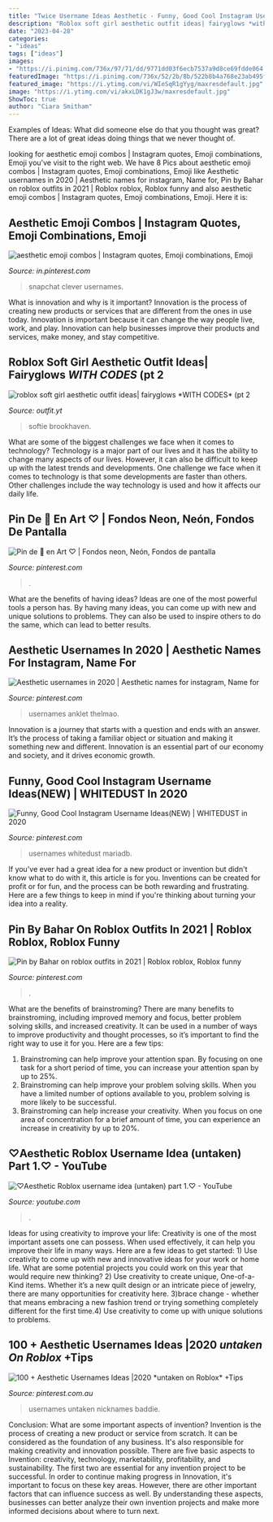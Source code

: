 ```yaml
---
title: "Twice Username Ideas Aesthetic - Funny, Good Cool Instagram Username Ideas(new)"
description: "Roblox soft girl aesthetic outfit ideas| fairyglows *with codes* (pt 2"
date: "2023-04-28"
categories:
- "ideas"
tags: ["ideas"]
images:
- "https://i.pinimg.com/736x/97/71/dd/9771dd03f6ecb7537a9d8ce69fdde064.jpg"
featuredImage: "https://i.pinimg.com/736x/52/2b/8b/522b8b4a768e23ab495f9ad15c07299a.jpg"
featured_image: "https://i.ytimg.com/vi/WIeSqR1gYyg/maxresdefault.jpg"
image: "https://i.ytimg.com/vi/akxLDK1gJ3w/maxresdefault.jpg"
ShowToc: true
author: "Ciara Smitham"
---
```



Examples of Ideas: What did someone else do that you thought was great?
There are a lot of great ideas doing things that we never thought of.

	

		
looking for aesthetic emoji combos | Instagram quotes, Emoji combinations, Emoji you've visit to the right web. We have 8 Pics about aesthetic emoji combos | Instagram quotes, Emoji combinations, Emoji like Aesthetic usernames in 2020 | Aesthetic names for instagram, Name for, Pin by Bahar on roblox outfits in 2021 | Roblox roblox, Roblox funny and also aesthetic emoji combos | Instagram quotes, Emoji combinations, Emoji. Here it is:
		
    
## Aesthetic Emoji Combos | Instagram Quotes, Emoji Combinations, Emoji

<img loading=lazy src="https://i.pinimg.com/736x/54/8a/21/548a21627d3b25de22c076a01e4562ca.jpg" onerror="this.onerror=null;this.src='https://tse4.mm.bing.net/th?id=OIP.eNpWoKU4BNUHZdv6z4QmFgHaPs&amp;pid=15.1';" alt="aesthetic emoji combos | Instagram quotes, Emoji combinations, Emoji">

_Source: in.pinterest.com_

>snapchat clever usernames. 

	

What is innovation and why is it important?
Innovation is the process of creating new products or services that are different from the ones in use today. Innovation is important because it can change the way people live, work, and play. Innovation can help businesses improve their products and services, make money, and stay competitive.

    
## Roblox Soft Girl Aesthetic Outfit Ideas| Fairyglows *WITH CODES* (pt 2

<img loading=lazy src="https://i.ytimg.com/vi/akxLDK1gJ3w/maxresdefault.jpg" onerror="this.onerror=null;this.src='https://tse4.mm.bing.net/th?id=OIP.j_W9-MUlT3Mvg0zeLjym_gHaEK&amp;pid=15.1';" alt="roblox soft girl aesthetic outfit ideas| fairyglows *WITH CODES* (pt 2">

_Source: outfit.yt_

>softie brookhaven. 

	

What are some of the biggest challenges we face when it comes to technology?
Technology is a major part of our lives and it has the ability to change many aspects of our lives. However, it can also be difficult to keep up with the latest trends and developments. One challenge we face when it comes to technology is that some developments are faster than others. Other challenges include the way technology is used and how it affects our daily life.

    
## Pin De 💌 En Art ♡ | Fondos Neon, Neón, Fondos De Pantalla

<img loading=lazy src="https://i.pinimg.com/736x/97/71/dd/9771dd03f6ecb7537a9d8ce69fdde064.jpg" onerror="this.onerror=null;this.src='https://tse4.mm.bing.net/th?id=OIP.dBWzCeytoo8gJRldQn8kpQHaHa&amp;pid=15.1';" alt="Pin de 💌 en Art ♡ | Fondos neon, Neón, Fondos de pantalla">

_Source: pinterest.com_

>. 

	

What are the benefits of having ideas?
Ideas are one of the most powerful tools a person has. By having many ideas, you can come up with new and unique solutions to problems. They can also be used to inspire others to do the same, which can lead to better results.

    
## Aesthetic Usernames In 2020 | Aesthetic Names For Instagram, Name For

<img loading=lazy src="https://i.pinimg.com/736x/e7/de/22/e7de2221a8bf4fb8729a54569e89d602.jpg" onerror="this.onerror=null;this.src='https://tse1.mm.bing.net/th?id=OIP.W0mOsPIgL2euy32A-ptFBAHaEK&amp;pid=15.1';" alt="Aesthetic usernames in 2020 | Aesthetic names for instagram, Name for">

_Source: pinterest.com_

>usernames anklet thelmao. 

	

Innovation is a journey that starts with a question and ends with an answer. It’s the process of taking a familiar object or situation and making it something new and different. Innovation is an essential part of our economy and society, and it drives economic growth.

    
## Funny, Good Cool Instagram Username Ideas(NEW) | WHITEDUST In 2020

<img loading=lazy src="https://i.pinimg.com/736x/52/2b/8b/522b8b4a768e23ab495f9ad15c07299a.jpg" onerror="this.onerror=null;this.src='https://tse2.mm.bing.net/th?id=OIP.-P-JUyLswW-zG4IIJQH_YwAAAA&amp;pid=15.1';" alt="Funny, Good Cool Instagram Username Ideas(NEW) | WHITEDUST in 2020">

_Source: pinterest.com_

>usernames whitedust mariadb. 

	

If you've ever had a great idea for a new product or invention but didn't know what to do with it, this article is for you. Inventions can be created for profit or for fun, and the process can be both rewarding and frustrating. Here are a few things to keep in mind if you're thinking about turning your idea into a reality.

    
## Pin By Bahar On Roblox Outfits In 2021 | Roblox Roblox, Roblox Funny

<img loading=lazy src="https://i.pinimg.com/736x/3d/95/a9/3d95a98302378720e29e9842eb7f2207.jpg" onerror="this.onerror=null;this.src='https://tse3.mm.bing.net/th?id=OIP.xPUpWR_ilcEY526QtzKvQwHaMy&amp;pid=15.1';" alt="Pin by Bahar on roblox outfits in 2021 | Roblox roblox, Roblox funny">

_Source: pinterest.com_

>. 

	

What are the benefits of brainstroming?
There are many benefits to brainstroming, including improved memory and focus, better problem solving skills, and increased creativity. It can be used in a number of ways to improve productivity and thought processes, so it’s important to find the right way to use it for you. Here are a few tips: 
1. Brainstroming can help improve your attention span. By focusing on one task for a short period of time, you can increase your attention span by up to 25%. 
2. Brainstroming can help improve your problem solving skills. When you have a limited number of options available to you, problem solving is more likely to be successful. 
3. Brainstroming can help increase your creativity. When you focus on one area of concentration for a brief amount of time, you can experience an increase in creativity by up to 20%.

    
## ♡Aesthetic Roblox Username Idea (untaken) Part 1.♡ - YouTube

<img loading=lazy src="https://i.ytimg.com/vi/WIeSqR1gYyg/maxresdefault.jpg" onerror="this.onerror=null;this.src='https://tse3.mm.bing.net/th?id=OIP._AyAoi1bh9dVMbHz2C4AUwHaEK&amp;pid=15.1';" alt="♡Aesthetic Roblox username idea (untaken) part 1.♡ - YouTube">

_Source: youtube.com_

>. 

	

Ideas for using creativity to improve your life:
Creativity is one of the most important assets one can possess. When used effectively, it can help you improve their life in many ways. Here are a few ideas to get started: 1) Use creativity to come up with new and innovative ideas for your work or home life. What are some potential projects you could work on this year that would require new thinking? 2) Use creativity to create unique, One-of-a-Kind items. Whether it’s a new quilt design or an intricate piece of jewelry, there are many opportunities for creativity here. 3)brace change - whether that means embracing a new fashion trend or trying something completely different for the first time.4) Use creativity to come up with unique solutions to problems.

    
## 100 + Aesthetic Usernames Ideas |2020 *untaken On Roblox* +Tips

<img loading=lazy src="https://i.pinimg.com/736x/c5/ed/40/c5ed404ec3b9d5b63a94dfd8174c8bbf.jpg" onerror="this.onerror=null;this.src='https://tse4.mm.bing.net/th?id=OIP.kuRDsdBuE1Tbs9UCuz6mkgHaEK&amp;pid=15.1';" alt="100 + Aesthetic Usernames Ideas |2020 *untaken on Roblox* +Tips">

_Source: pinterest.com.au_

>usernames untaken nicknames baddie. 

	

Conclusion: What are some important aspects of invention?
Invention is the process of creating a new product or service from scratch. It can be considered as the foundation of any business. It's also responsible for making creativity and innovation possible. There are five basic aspects to Invention: creativity, technology, marketability, profitability, and sustainability. The first two are essential for any invention project to be successful. In order to continue making progress in Innovation, it's important to focus on these key areas. However, there are other important factors that can influence success as well. By understanding these aspects, businesses can better analyze their own invention projects and make more informed decisions about where to turn next.

